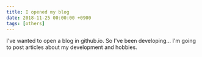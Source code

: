 ```yaml
---
title: I opened my blog
date: 2018-11-25 00:00:00 +0900
tags: [others]
---
```


I've wanted to open a blog in github.io. So I've been developing...
I'm going to post articles about my development and hobbies.
